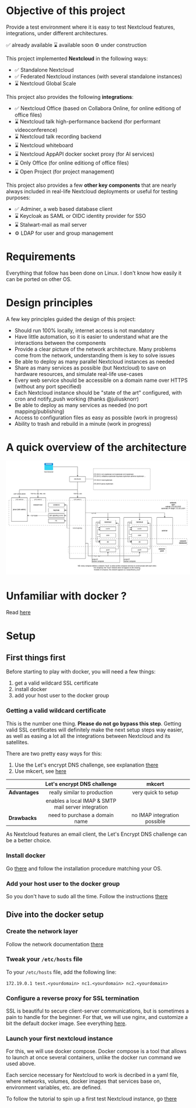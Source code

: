 # Objective of this project

Provide a test environment where it is easy to test Nextcloud features, integrations, under different architectures.

✅ already available
⌛ available soon
⚙️ under construction

This project implemented **Nextcloud** in the following ways:
- ✅ Standalone Nextcloud
- ✅ Federated Nextcloud instances (with several standalone instances)
- ⌛ Nextcloud Global Scale

This project also provides the following **integrations**:
- ✅ Nextcloud Office (based on Collabora Online, for online editiong of office files)
- ⌛ Nextcloud talk high-performance backend (for performant videoconference)
- ⌛ Nextcloud talk recording backend
- ⌛ Nextcloud whiteboard
- ⌛ Nextcloud AppAPI docker socket proxy (for AI services)
- ⌛ Only Office (for online editiong of office files)
- ⌛ Open Project (for project management)

This project also provides a few **other key components** that are nearly always included in real-life Nextcloud deployments or useful for testing purposes:
- ✅ Adminer, a web based database client
- ⌛ Keycloak as SAML or OIDC identity provider for SSO
- ⌛ Stalwart-mail as mail server
- ⚙️ LDAP for user and group management

# Requirements

Everything that follow has been done on Linux. I don't know how easily it can be ported on other OS.

# Design principles

A few key principles guided the design of this project:

- Should run 100% locally, internet access is not mandatory
- Have little automation, so it is easier to understand what are the interactions between the components
- Provide a clear picture of the network architecture. Many problems come from the network, understanding them is key to solve issues
- Be able to deploy as many parallel Nextcloud instances as needed
- Share as many services as possible (but Nextcloud) to save on hardware resources, and simulate real-life use-cases
- Every web service should be accessible on a domain name over HTTPS (without any port specified)
- Each Nextcloud instance should be "state of the art" configured, with cron and notify_push working (thanks @juliusknorr)
- Be able to deploy as many services as needed (no port mapping/publishing)
- Access to configuration files as easy as possible (work in progress)
- Ability to trash and rebuild in a minute (work in progress)

# A quick overview of the architecture

![Network architecture](./doc/network%20architecture.webp "Network architecture")

# Unfamiliar with docker ?

Read [here](./doc/familiarizewithdocker.md)

# Setup

## First things first

Before starting to play with docker, you will need a few things:

1. get a valid wildcard SSL certificate
2. install docker
3. add your host user to the docker group

### Getting a valid wildcard certificate

This is the number one thing. **Please do not go bypass this step**. Getting valid SSL certificates will definitely make the next setup steps way easier, as well as easing a lot all the integrations between Nextcloud and its satellites.

There are two pretty easy ways for this:

1. Use the Let's encrypt DNS challenge, see explanation [there](./doc/letsencryptDNSchallenge.md)
2. Use mkcert, see [here](https://github.com/FiloSottile/mkcert)

||Let's encrypt DNS challenge|mkcert|
|---|:---:|:---:|
|**Advantages**|really similar to production|very quick to setup|
||enables a local IMAP & SMTP<br /> mail server integration||
|**Drawbacks**|need to purchase a domain name|no IMAP integration possible|

As Nextcloud features an email client, the Let's Encrypt DNS challenge can be a better choice.

### Install docker

Go [there](https://docs.docker.com/engine/install/) and follow the installation procedure matching your OS.

### Add your host user to the docker group

So you don't have to sudo all the time. Follow the instructions [there](https://docs.docker.com/engine/install/linux-postinstall/)

## Dive into the docker setup

### Create the network layer

Follow the network documentation [there](./doc/Network%20setup.md)

### Tweak your `/etc/hosts` file

To your `/etc/hosts` file, add the following line:

```
172.19.0.1 test.<yourdomain> nc1.<yourdomain> nc2.<yourdomain>
```

### Configure a reverse proxy for SSL termination

SSL is beautiful to secure client-server communications, but is sometimes a pain to handle for the beginner. For that, we will use nginx, and customize a bit the default docker image. See everything [here](./apps/reverseproxy/README.md).

### Launch your first nextcloud instance

For this, we will use docker compose. Docker compose is a tool that allows to launch at once several containers, unlike the docker run command we used above.

Each sercice necessary for Nextcloud to work is decribed in a yaml file, where networks, volumes, docker images that services base on, environment variables, etc. are defined.

To follow the tutorial to spin up a first test Nextcloud instance, go [there](./apps/nextcloud/standard/README.md)


